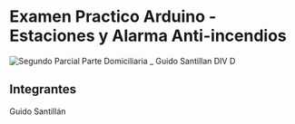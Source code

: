 # Examen Practico Arduino - Estaciones y Alarma Anti-incendios
![Segundo Parcial  Parte Domiciliaria _ Guido Santillan DIV D](https://github.com/GuidoSantillan1117/SPD-UTN/assets/137585994/d0235458-763d-48c2-9b70-2ea65c02ca34)


## Integrantes
Guido Santillán
